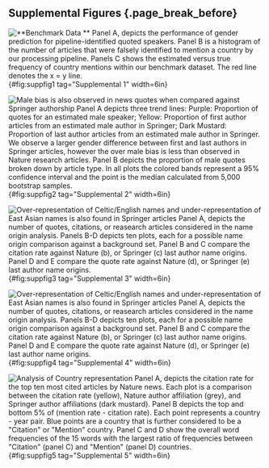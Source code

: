 ## Supplemental Figures {.page_break_before}

![
**Benchmark Data **
Panel A, depicts the performance of gender prediction for pipeline-identified quoted speakers. 
Panel B is a histogram of the number of articles that were falsely identified to mention a country by our processing pipeline. 
Panels C shows the estimated versus true frequency of country mentions within our benchmark dataset. The red line denotes the x = y line.
](https://github.com/nrosed/nature_news_disparities/raw/main/figure_notebooks/tmp_files/supp_fig1_tmp/supp_fig1.png "Supplementary Figure 1"){#fig:suppfig1 tag="Supplemental 1" width=6in}

![
**Male bias is also observed in news quotes when compared against _Springer_ authorship**
Panel A depicts three trend lines: Purple: Proportion of quotes for an estimated male speaker; Yellow: Proportion of first author articles from an estimated male author in _Springer_; Dark Mustard: Proportion of last author articles from an estimated male author in _Springer_.
We observe a larger gender difference between first and last authors in _Springer_ articles, however the over male bias is less than observed in _Nature_ research articles.
Panel B depicts the proportion of male quotes broken down by article type.
In all plots the colored bands represent a 95% confidence interval and the point is the median calculated from 5,000 bootstrap samples.
](https://github.com/nrosed/nature_news_disparities/raw/main/figure_notebooks/tmp_files/fig2_tmp/fig2_supp.png "Supplementary Figure 2"){#fig:suppfig2 tag="Supplemental 2" width=6in}

![
**Over-representation of Celtic/English names and under-representation of East Asian names is also found in _Springer_ articles**
Panel A, depicts the number of quotes, citations, or reasearch articles considered in the name origin analysis.
Panels B-D depicts ten plots, each for a possible name origin comparison against a background set.
Panel B and C compare the citation rate against _Nature_ (b), or _Springer_ (c) last author name origins.
Panel D and E compare the quote rate against _Nature_ (d), or _Springer_ (e) last author name origins.
](https://github.com/nrosed/nature_news_disparities/raw/main/figure_notebooks/tmp_files/fig3_tmp/fig3_supp.png "Supplementary Figure 3"){#fig:suppfig3 tag="Supplemental 3" width=6in}

![
**Over-representation of Celtic/English names and under-representation of East Asian names is also found in _Springer_ articles**
Panel A, depicts the number of quotes, citations, or reasearch articles considered in the name origin analysis.
Panels B-D depicts ten plots, each for a possible name origin comparison against a background set.
Panel B and C compare the citation rate against _Nature_ (b), or _Springer_ (c) last author name origins.
Panel D and E compare the quote rate against _Nature_ (d), or _Springer_ (e) last author name origins.
](https://github.com/nrosed/nature_news_disparities/raw/main/figure_notebooks/tmp_files/fig3_tmp/fig3_supp2.png "Supplementary Figure 4"){#fig:suppfig4 tag="Supplemental 4" width=6in}


![
**Analysis of Country representation**
Panel A, depicts the citation rate for the top ten most cited articles by _Nature_ news.
Each plot is a comparison between the citation rate (yellow), _Nature_ author affiliation (grey), and _Springer_ author affiliations (dark mustard).
Panel B depicts the top and bottom 5% of (mention rate - citation rate).
Each point represents a country - year pair.
Blue points are a country that is further considered to be a "Citation" or "Mention" country.
Panel C and D show the overall word frequencies of the 15 words with the largest ratio of frequencies between "Citation" (panel C) and "Mention" (panel D) countries.
](https://github.com/nrosed/nature_news_disparities/raw/main/figure_notebooks/tmp_files/fig4_tmp/fig4_supp.png "Supplementary Figure 5"){#fig:suppfig5 tag="Supplemental 5" width=6in}
